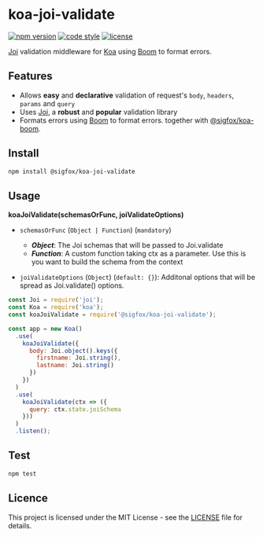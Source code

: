 # koa-joi-validate

[![npm version](https://img.shields.io/npm/v/@sigfox/koa-joi-validate.svg?style=flat)](https://www.npmjs.com/package/@sigfox/koa-joi-validate)
[![code style](https://img.shields.io/badge/code_style-prettier-ff69b4.svg)](https://prettier.io)
[![license](https://img.shields.io/badge/license-MIT-blue.svg)](https://github.com/sigfox/javascript/blob/master/LICENSE)

[Joi](https://github.com/hapijs/joi) validation middleware for [Koa](https://koajs.com) using [Boom](https://github.com/hapijs/boom) to format errors.

## Features

- Allows **easy** and **declarative** validation of request's `body`, `headers`, `params` and `query`
- Uses [Joi](https://github.com/hapijs/joi), a **robust** and **popular** validation library
- Formats errors using [Boom](https://github.com/hapijs/boom) to format errors. together with [@sigfox/koa-boom](https://github.com/sigfox/javascript/tree/master/packages/koa-boom).

## Install

```bash
npm install @sigfox/koa-joi-validate
```

## Usage

**koaJoiValidate(schemasOrFunc, joiValidateOptions)**

- `schemasOrFunc` (`Object | Function`) (`mandatory`)
  - ***Object***: The Joi schemas that will be passed to Joi.validate
  - ***Function***: A custom function taking ctx as a parameter. Use this is you want to build the schema from the context

- `joiValidateOptions` (`Object`) (`default: {}`): Additonal options that will be spread as Joi.validate() options.

```javascript
const Joi = require('joi');
const Koa = require('koa');
const koaJoiValidate = require('@sigfox/koa-joi-validate');

const app = new Koa()
  .use(
    koaJoiValidate({
      body: Joi.object().keys({
        firstname: Joi.string(),
        lastname: Joi.string()
      })
    })
  )
  .use(
    koaJoiValidate(ctx => ({
      query: ctx.state.joiSchema
    }))
  )
  .listen();
```

## Test

```bash
npm test
```

## Licence

This project is licensed under the MIT License - see the [LICENSE](https://github.com/sigfox/javascript/blob/master/LICENSE) file for details.
